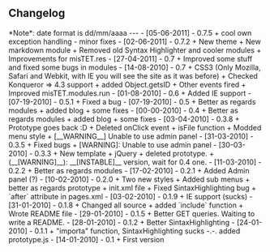 <h2>Changelog</h2>
*Note*: date format is dd/mm/aaaa
---
  -  [05-06-2011]  -  0.7.5
+ cool own exception handling
- minor fixes
  -  [02-06-2011]  -  0.7.2
+ New theme
+ New markdown module
+ Removed old Syntax Highlighter and cooler modules
+ Improvements for misTET.res
  -  [27-04-2011]  -  0.7	
+ Improved some stuff and fixed some bugs in modules
  -  [14-08-2010]  -  0.7	
+ CSS3 (Only Mozilla, Safari and Webkit, with IE you will see the site as it was before)
+  Checked Konqueror => 4.3 support
+  added Object.getsID
+  Other events fired
+  Improved misTET.modules.run
  -  [01-08-2010]  -  0.6	
+ Added IE support
  -  [07-19-2010]  -  0.5.1	
 + Fixed a bug
  -  [07-19-2010]  -  0.5	
+ Better as regards modules
+ added blog
+ some fixes
  -  [00-00-2010]  -  0.4	
+ Better as regards modules
+ added blog
+ some fixes
  -  [03-04-2010]  -  0.3.8	
+ Prototype goes back :D
+ Deleted onClick event
+ isFile function
+ Modded menu style
+ [__WARNING__] Unable to use admin panel
  -  [31-03-2010]  -  0.3.5	
+ Fixed bugs
+ [WARNING]: Unable to use admin panel
  -  [30-03-2010]  -  0.3.3	
+ New template
+ jQuery
+ deleted prototype. 
+ (__[WARNING]__): __[INSTABLE]__ version, wait for 0.4 one.
  -  [11-03-2010]  -  0.2.2	
+ Better as regards modules
  -  [17-02-2010]  -  0.2.1	
+ Added Admin panel (?)
  -  [10-02-2010]  -  0.2.0	
+ Two new styles
+ Added sub menus
+ better as regards prototype
+ init.xml file
+ Fixed SintaxHighlighting bug
+ `after` attribute in pages.xml		
  -  [03-02-2010]  -  0.1.9 	
+ IE support (sucks)
  -  [31-01-2010]  -  0.1.8 	
+ Changed all source
+ added `include` function
+ Wrote README file         			
  -  [29-01-2010]  -  0.1.5 	
+ Better GET queries. Waiting to write a README.
  -  [28-01-2010]  -  0.1.2 	
+ Better SintaxHighlighting
  -  [24-01-2010]  -  0.1.1 	
+ "importa" function, SintaxHighlighting sucks -.-. added prototype.js
  -  [14-01-2010]  -  0.1   	
+ First version
